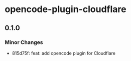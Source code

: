 # opencode-plugin-cloudflare

## 0.1.0

### Minor Changes

- 815d75f: feat: add opencode plugin for Cloudflare
